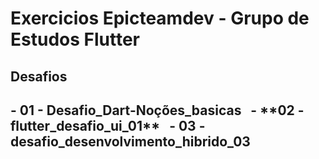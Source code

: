 # Exercicios Epicteamdev - Grupo de Estudos Flutter
<h2>Desafios<h2/>
- 01 - Desafio_Dart-Noções_basicas  
&nbsp;
- **02 - flutter_desafio_ui_01**
&nbsp;
- 03 - desafio_desenvolvimento_hibrido_03
&nbsp;

